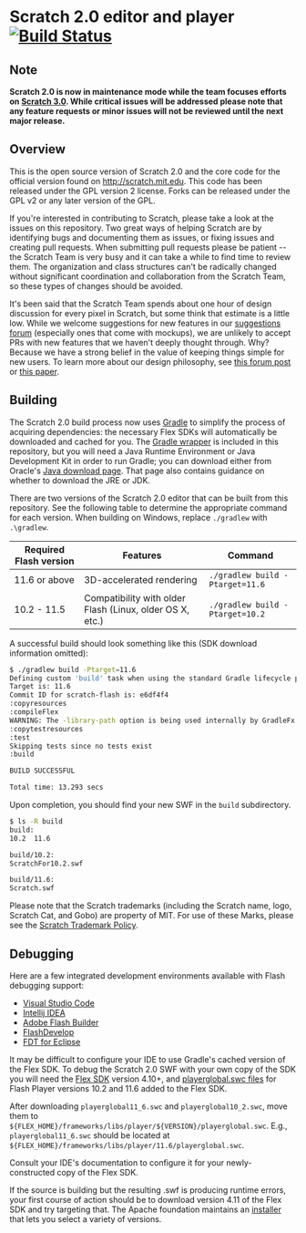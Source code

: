 # Scratch 2.0 editor and player [![Build Status](https://api.travis-ci.org/LLK/scratch-flash.svg?branch=master)](https://travis-ci.org/LLK/scratch-flash)

## Note

**Scratch 2.0 is now in maintenance mode while the team focuses efforts on [Scratch
3.0](https://scratch.mit.edu/developers). While critical issues will be addressed please note that any feature
requests or minor issues will not be reviewed until the next major release.**

## Overview

This is the open source version of Scratch 2.0 and the core code for the official version found on
<http://scratch.mit.edu>. This code has been released under the GPL version 2 license. Forks can be released under the
GPL v2 or any later version of the GPL.

If you're interested in contributing to Scratch, please take a look at the issues on this repository. Two great ways
of helping Scratch are by identifying bugs and documenting them as issues, or fixing issues and creating pull
requests. When submitting pull requests please be patient -- the Scratch Team is very busy and it can take a while to
find time to review them. The organization and class structures can't be radically changed without significant
coordination and collaboration from the Scratch Team, so these types of changes should be avoided.

It's been said that the Scratch Team spends about one hour of design discussion for every pixel in Scratch, but some
think that estimate is a little low. While we welcome suggestions for new features in our [suggestions
forum](http://scratch.mit.edu/discuss/1/) (especially ones that come with mockups), we are unlikely to accept PRs with
new features that we haven't deeply thought through. Why? Because we have a strong belief in the value of keeping
things simple for new users. To learn more about our design philosophy, see [this forum
post](http://scratch.mit.edu/discuss/post/1576/) or [this
paper](http://web.media.mit.edu/~jmaloney/papers/ScratchLangAndEnvironment.pdf).

## Building

The Scratch 2.0 build process now uses [Gradle](http://gradle.org/) to simplify the process of acquiring dependencies:
the necessary Flex SDKs will automatically be downloaded and cached for you. The [Gradle
wrapper](https://docs.gradle.org/current/userguide/gradle_wrapper.html) is included in this repository, but you will
need a Java Runtime Environment or Java Development Kit in order to run Gradle; you can download either from Oracle's
[Java download page](http://www.oracle.com/technetwork/java/javase/downloads/index.html). That page also contains
guidance on whether to download the JRE or JDK.

There are two versions of the Scratch 2.0 editor that can be built from this repository. See the following table to
determine the appropriate command for each version. When building on Windows, replace `./gradlew` with `.\gradlew`.

Required Flash version | Features | Command
--- | --- | ---
11.6 or above | 3D-accelerated rendering | `./gradlew build -Ptarget=11.6`
10.2 - 11.5 | Compatibility with older Flash (Linux, older OS X, etc.) | `./gradlew build -Ptarget=10.2`

A successful build should look something like this (SDK download information omitted):

```sh
$ ./gradlew build -Ptarget=11.6
Defining custom 'build' task when using the standard Gradle lifecycle plugins has been deprecated and is scheduled to be removed in Gradle 3.0
Target is: 11.6
Commit ID for scratch-flash is: e6df4f4
:copyresources
:compileFlex
WARNING: The -library-path option is being used internally by GradleFx. Alternative: specify the library as a 'merged' Gradle dependendency
:copytestresources
:test
Skipping tests since no tests exist
:build

BUILD SUCCESSFUL

Total time: 13.293 secs
```

Upon completion, you should find your new SWF in the `build` subdirectory.

```sh
$ ls -R build
build:
10.2  11.6

build/10.2:
ScratchFor10.2.swf

build/11.6:
Scratch.swf
```

Please note that the Scratch trademarks (including the Scratch name, logo, Scratch Cat, and Gobo) are property of MIT.
For use of these Marks, please see the [Scratch Trademark
Policy](http://wiki.scratch.mit.edu/wiki/Scratch_1.4_Source_Code#Scratch_Trademark_Policy).

## Debugging

Here are a few integrated development environments available with Flash debugging support:

* [Visual Studio Code](https://code.visualstudio.com/)
* [Intellij IDEA](http://www.jetbrains.com/idea/features/flex_ide.html)
* [Adobe Flash Builder](http://www.adobe.com/products/flash-builder.html)
* [FlashDevelop](http://www.flashdevelop.org/)
* [FDT for Eclipse](http://fdt.powerflasher.com/)

It may be difficult to configure your IDE to use Gradle's cached version of the Flex SDK. To debug the Scratch 2.0 SWF
with your own copy of the SDK you will need the [Flex SDK](http://flex.apache.org/) version 4.10+, and
[playerglobal.swc files](http://helpx.adobe.com/flash-player/kb/archived-flash-player-versions.html#playerglobal) for
Flash Player versions 10.2 and 11.6 added to the Flex SDK.

After downloading ``playerglobal11_6.swc`` and ``playerglobal10_2.swc``, move them to
``${FLEX_HOME}/frameworks/libs/player/${VERSION}/playerglobal.swc``. E.g., ``playerglobal11_6.swc`` should be located
at ``${FLEX_HOME}/frameworks/libs/player/11.6/playerglobal.swc``.

Consult your IDE's documentation to configure it for your newly-constructed copy of the Flex SDK.

If the source is building but the resulting .swf is producing runtime errors, your first course of action should be to
download version 4.11 of the Flex SDK and try targeting that. The Apache foundation maintains an
[installer](http://flex.apache.org/installer.html) that lets you select a variety of versions.

